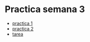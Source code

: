# Practica semana 3

- [practica 1](https://manasesrivas.github.io/practicas-semana-2/practica-1)
- [practica 2](https://manasesrivas.github.io/practicas-semana-2/practica-2)
- [tarea](https://manasesrivas.github.io/practicas-semana-2/practica-3)